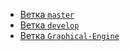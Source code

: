 * [Ветка `master`](master)
* [Ветка `develop`](develop)
* [Ветка `Graphical-Engine`](graphical-Engine)
